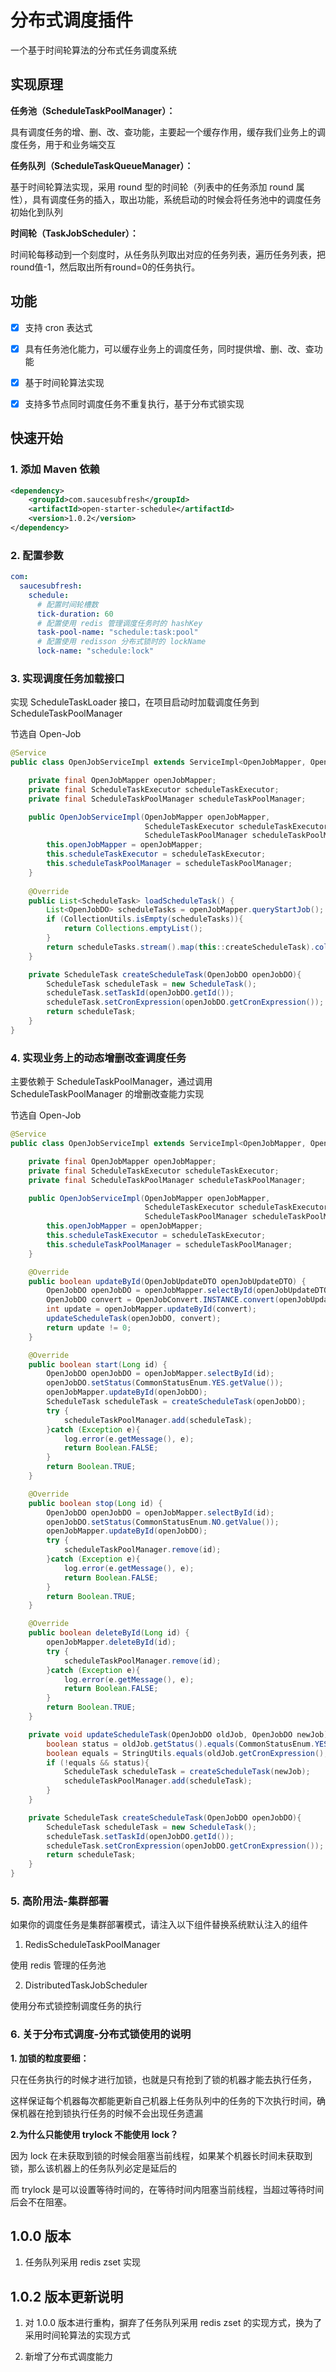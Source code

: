 # 分布式调度插件

一个基于时间轮算法的分布式任务调度系统

## 实现原理

**任务池（ScheduleTaskPoolManager）：**

具有调度任务的增、删、改、查功能，主要起一个缓存作用，缓存我们业务上的调度任务，用于和业务端交互

**任务队列（ScheduleTaskQueueManager）：**

基于时间轮算法实现，采用 round 型的时间轮（列表中的任务添加 round 属性），具有调度任务的插入，取出功能，系统启动的时候会将任务池中的调度任务初始化到队列

**时间轮（TaskJobScheduler）：**

时间轮每移动到一个刻度时，从任务队列取出对应的任务列表，遍历任务列表，把round值-1，然后取出所有round=0的任务执行。

## 功能

- [x] 支持 cron 表达式

- [x] 具有任务池化能力，可以缓存业务上的调度任务，同时提供增、删、改、查功能

- [x] 基于时间轮算法实现

- [x] 支持多节点同时调度任务不重复执行，基于分布式锁实现

## 快速开始

### 1. 添加 Maven 依赖

```xml
<dependency>
    <groupId>com.saucesubfresh</groupId>
    <artifactId>open-starter-schedule</artifactId>
    <version>1.0.2</version>
</dependency>
```

### 2. 配置参数

```yaml
com:
  saucesubfresh:
    schedule:
      # 配置时间轮槽数
      tick-duration: 60
      # 配置使用 redis 管理调度任务时的 hashKey
      task-pool-name: "schedule:task:pool"
      # 配置使用 redisson 分布式锁时的 lockName
      lock-name: "schedule:lock"
```

### 3. 实现调度任务加载接口

实现 ScheduleTaskLoader 接口，在项目启动时加载调度任务到 ScheduleTaskPoolManager

节选自 Open-Job

```java
@Service
public class OpenJobServiceImpl extends ServiceImpl<OpenJobMapper, OpenJobDO> implements OpenJobService, ScheduleTaskLoader {

    private final OpenJobMapper openJobMapper;
    private final ScheduleTaskExecutor scheduleTaskExecutor;
    private final ScheduleTaskPoolManager scheduleTaskPoolManager;

    public OpenJobServiceImpl(OpenJobMapper openJobMapper,
                              ScheduleTaskExecutor scheduleTaskExecutor,
                              ScheduleTaskPoolManager scheduleTaskPoolManager) {
        this.openJobMapper = openJobMapper;
        this.scheduleTaskExecutor = scheduleTaskExecutor;
        this.scheduleTaskPoolManager = scheduleTaskPoolManager;
    }
   
    @Override
    public List<ScheduleTask> loadScheduleTask() {
        List<OpenJobDO> scheduleTasks = openJobMapper.queryStartJob();
        if (CollectionUtils.isEmpty(scheduleTasks)){
            return Collections.emptyList();
        }
        return scheduleTasks.stream().map(this::createScheduleTask).collect(Collectors.toList());
    }

    private ScheduleTask createScheduleTask(OpenJobDO openJobDO){
        ScheduleTask scheduleTask = new ScheduleTask();
        scheduleTask.setTaskId(openJobDO.getId());
        scheduleTask.setCronExpression(openJobDO.getCronExpression());
        return scheduleTask;
    }
}

```

### 4. 实现业务上的动态增删改查调度任务

主要依赖于 ScheduleTaskPoolManager，通过调用 ScheduleTaskPoolManager 的增删改查能力实现

节选自 Open-Job

```java
@Service
public class OpenJobServiceImpl extends ServiceImpl<OpenJobMapper, OpenJobDO> implements OpenJobService, ScheduleTaskLoader {

    private final OpenJobMapper openJobMapper;
    private final ScheduleTaskExecutor scheduleTaskExecutor;
    private final ScheduleTaskPoolManager scheduleTaskPoolManager;

    public OpenJobServiceImpl(OpenJobMapper openJobMapper,
                              ScheduleTaskExecutor scheduleTaskExecutor,
                              ScheduleTaskPoolManager scheduleTaskPoolManager) {
        this.openJobMapper = openJobMapper;
        this.scheduleTaskExecutor = scheduleTaskExecutor;
        this.scheduleTaskPoolManager = scheduleTaskPoolManager;
    }

    @Override
    public boolean updateById(OpenJobUpdateDTO openJobUpdateDTO) {
        OpenJobDO openJobDO = openJobMapper.selectById(openJobUpdateDTO.getId());
        OpenJobDO convert = OpenJobConvert.INSTANCE.convert(openJobUpdateDTO);
        int update = openJobMapper.updateById(convert);
        updateScheduleTask(openJobDO, convert);
        return update != 0;
    }

    @Override
    public boolean start(Long id) {
        OpenJobDO openJobDO = openJobMapper.selectById(id);
        openJobDO.setStatus(CommonStatusEnum.YES.getValue());
        openJobMapper.updateById(openJobDO);
        ScheduleTask scheduleTask = createScheduleTask(openJobDO);
        try {
            scheduleTaskPoolManager.add(scheduleTask);
        }catch (Exception e){
            log.error(e.getMessage(), e);
            return Boolean.FALSE;
        }
        return Boolean.TRUE;
    }

    @Override
    public boolean stop(Long id) {
        OpenJobDO openJobDO = openJobMapper.selectById(id);
        openJobDO.setStatus(CommonStatusEnum.NO.getValue());
        openJobMapper.updateById(openJobDO);
        try {
            scheduleTaskPoolManager.remove(id);
        }catch (Exception e){
            log.error(e.getMessage(), e);
            return Boolean.FALSE;
        }
        return Boolean.TRUE;
    }

    @Override
    public boolean deleteById(Long id) {
        openJobMapper.deleteById(id);
        try {
            scheduleTaskPoolManager.remove(id);
        }catch (Exception e){
            log.error(e.getMessage(), e);
            return Boolean.FALSE;
        }
        return Boolean.TRUE;
    }

    private void updateScheduleTask(OpenJobDO oldJob, OpenJobDO newJob){
        boolean status = oldJob.getStatus().equals(CommonStatusEnum.YES.getValue());
        boolean equals = StringUtils.equals(oldJob.getCronExpression(), newJob.getCronExpression());
        if (!equals && status){
            ScheduleTask scheduleTask = createScheduleTask(newJob);
            scheduleTaskPoolManager.add(scheduleTask);
        }
    }

    private ScheduleTask createScheduleTask(OpenJobDO openJobDO){
        ScheduleTask scheduleTask = new ScheduleTask();
        scheduleTask.setTaskId(openJobDO.getId());
        scheduleTask.setCronExpression(openJobDO.getCronExpression());
        return scheduleTask;
    }
}

```

### 5. 高阶用法-集群部署

如果你的调度任务是集群部署模式，请注入以下组件替换系统默认注入的组件
 
1. RedisScheduleTaskPoolManager

使用 redis 管理的任务池

2. DistributedTaskJobScheduler

使用分布式锁控制调度任务的执行

### 6. 关于分布式调度-分布式锁使用的说明

**1. 加锁的粒度要细：**

只在任务执行的时候才进行加锁，也就是只有抢到了锁的机器才能去执行任务，

这样保证每个机器每次都能更新自己机器上任务队列中的任务的下次执行时间，确保机器在抢到锁执行任务的时候不会出现任务遗漏

**2.为什么只能使用 trylock 不能使用 lock？**

因为 lock 在未获取到锁的时候会阻塞当前线程，如果某个机器长时间未获取到锁，那么该机器上的任务队列必定是延后的

而 trylock 是可以设置等待时间的，在等待时间内阻塞当前线程，当超过等待时间后会不在阻塞。


## 1.0.0 版本

1. 任务队列采用 redis zset 实现

## 1.0.2 版本更新说明

1. 对 1.0.0 版本进行重构，摒弃了任务队列采用 redis zset 的实现方式，换为了采用时间轮算法的实现方式

2. 新增了分布式调度能力
